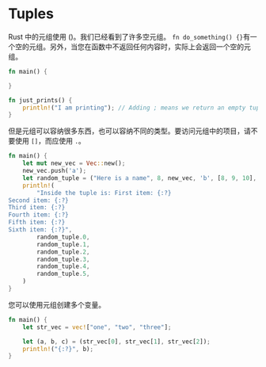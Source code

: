 # Tuples

Rust 中的元组使用 ()。我们已经看到了许多空元组。 `fn do_something() {}`有一个空的元组。另外，当您在函数中不返回任何内容时，实际上会返回一个空的元组。

```rs
fn main() {

}

fn just_prints() {
    println!("I am printing"); // Adding ; means we return an empty tuple
}
```

但是元组可以容纳很多东西，也可以容纳不同的类型。要访问元组中的项目，请不要使用 `[]`，而应使用 `.`。

```rs
fn main() {
    let mut new_vec = Vec::new();
    new_vec.push('a');
    let random_tuple = ("Here is a name", 8, new_vec, 'b', [8, 9, 10], 7.7);
    println!(
        "Inside the tuple is: First item: {:?}
Second item: {:?}
Third item: {:?}
Fourth item: {:?}
Fifth item: {:?}
Sixth item: {:?}",
        random_tuple.0,
        random_tuple.1,
        random_tuple.2,
        random_tuple.3,
        random_tuple.4,
        random_tuple.5,
    )
}
```

您可以使用元组创建多个变量。

```rs
fn main() {
    let str_vec = vec!["one", "two", "three"];

    let (a, b, c) = (str_vec[0], str_vec[1], str_vec[2]);
    println!("{:?}", b);
}

```
